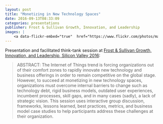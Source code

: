 ```yaml
---
layout: post
title: "Monetizing in New Technology Spaces"
date: 2016-09-13T08:33:09
categories: presentations
publisher: Frost & Sullivan Growth, Innovation, and Leadership
images: |
    <a data-flickr-embed="true"  href="https://www.flickr.com/photos/markbenson/31861255926/in/dateposted-public/" title="Digital Banner for Mark Benson at Frost &amp; Sullivan GIL 2016"><img src="https://c7.staticflickr.com/1/424/31861255926_7425d5125e_z.jpg" width="495" height="640" alt="Digital Banner for Mark Benson at Frost &amp; Sullivan GIL 2016"></a><script async src="//embedr.flickr.com/assets/client-code.js" charset="utf-8"></script>
---
```


Presentation and facilitated think-tank session at [Frost & Sullivan Growth, Innovation, and Leadership, Silicon Valley 2016](http://ww2.frost.com/event/calendar/transformational-growth-strategies-future-proof-your-business/):

> ABSTRACT: The Internet of Things trend is forcing organizations out of their comfort zones to rapidly innovate new technology and business offerings in order to remain competitive on the global stage. However, to succeed at monetizing in new technology spaces, organizations must overcome internal barriers to change such as technology debt, rigid business models, outdated user experiences, incumbent processes, skill gaps, and in many cases (sadly), a lack of strategic vision. This session uses interactive group discussion, frameworks, lessons learned, best practices, metrics, and business model case studies to help participants address these challenges at their organization.

